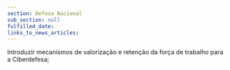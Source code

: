 ```yaml
---
section: Defesa Nacional
sub_section: null
fulfilled_date:
links_to_news_articles:
---
```


Introduzir mecanismos de valorização e retenção da força de trabalho para a Ciberdefesa;